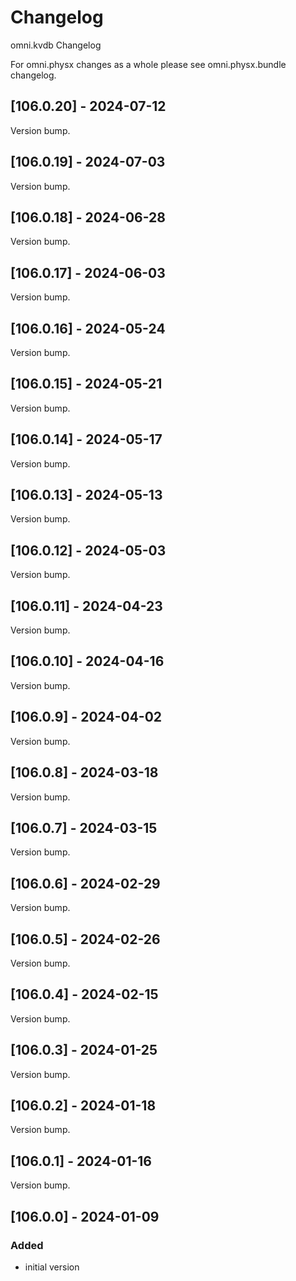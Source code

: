 # Changelog
omni.kvdb Changelog

For omni.physx changes as a whole please see omni.physx.bundle changelog.

## [106.0.20] - 2024-07-12
Version bump.

## [106.0.19] - 2024-07-03
Version bump.

## [106.0.18] - 2024-06-28
Version bump.

## [106.0.17] - 2024-06-03
Version bump.

## [106.0.16] - 2024-05-24
Version bump.

## [106.0.15] - 2024-05-21
Version bump.

## [106.0.14] - 2024-05-17
Version bump.

## [106.0.13] - 2024-05-13
Version bump.

## [106.0.12] - 2024-05-03
Version bump.

## [106.0.11] - 2024-04-23
Version bump.

## [106.0.10] - 2024-04-16
Version bump.

## [106.0.9] - 2024-04-02
Version bump.

## [106.0.8] - 2024-03-18
Version bump.

## [106.0.7] - 2024-03-15
Version bump.

## [106.0.6] - 2024-02-29
Version bump.

## [106.0.5] - 2024-02-26
Version bump.

## [106.0.4] - 2024-02-15
Version bump.

## [106.0.3] - 2024-01-25
Version bump.

## [106.0.2] - 2024-01-18
Version bump.

## [106.0.1] - 2024-01-16
Version bump.


## [106.0.0] - 2024-01-09
### Added
- initial version
